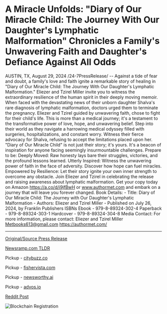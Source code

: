 # A Miracle Unfolds: "Diary of Our Miracle Child: The Journey With Our Daughter's Lymphatic Malformation" Chronicles a Family's Unwavering Faith and Daughter's Defiance Against All Odds

AUSTIN, TX, August 29, 2024 /24-7PressRelease/ -- Against a tide of fear and doubt, a family's love and faith ignite a remarkable story of healing in "Diary of Our Miracle Child: The Journey With Our Daughter's Lymphatic Malformation." Eliezer and Tzirel Miller invite you to witness the extraordinary resilience of the human spirit in their deeply moving memoir.   When faced with the devastating news of their unborn daughter Shalva's rare diagnosis of lymphatic malformation, doctors urged them to terminate the pregnancy. Eliezer and Tzirel guided by unwavering faith, chose to fight for their child's life.   This is more than a medical journey; it's a testament to the transformative power of love, hope, and unwavering belief. Step into their world as they navigate a harrowing medical odyssey filled with surgeries, hospitalizations, and constant worry. Witness their fierce advocacy for Shalva, refusing to accept the limitations placed upon her.   "Diary of Our Miracle Child" is not just their story; it's yours. It's a beacon of inspiration for anyone facing seemingly insurmountable challenges.   Prepare to be:   Deeply Moved: Raw honesty lays bare their struggles, victories, and the profound lessons learned.   Utterly Inspired: Witness the unwavering power of faith in the face of adversity. Discover how hope can fuel miracles.   Empowered by Resilience: Let their story ignite your own inner strength to overcome any obstacle.   Join Eliezer and Tzirel in celebrating the release and raising awareness about lymphatic malformation. Get your copy today on Amazon https://a.co/d/i9jfBwH or www.authormet.com and embark on a journey that will leave you forever changed.   Book Details:   - Title: Diary of Our Miracle Child: The Journey with Our Daughter's Lymphatic Malformation  - Authors: Eliezer and Tzirel Miller  - Published on July 26, 2024, by Franklin Publishers   ISBNs  Ebook - 979-8-89324-302-4  Paperback - 979-8-89324-303-1  Hardcover - 979-8-89324-304-8   Media Contact:  For more information, please contact:  Eliezer and Tzirel Miller  Metbooks613@gmail.com  https://authormet.com/ 

---

[Original/Source Press Release](https://www.24-7pressrelease.com/press-release/513887/a-miracle-unfolds-diary-of-our-miracle-child-the-journey-with-our-daughters-lymphatic-malformation-chronicles-a-familys-unwavering-faith-and-daughters-defiance-against-all-odds)
                    

[Newsramp.com TLDR](https://newsramp.com/curated-news/family-s-inspiring-journey-through-lymphatic-malformation-diagnosis/b5787d19b35de4f673ae23273b7a830f) 


Pickup - [citybuzz.co](https://citybuzz.co/2024/08/29/new-memoir-chronicles-family-s-battle-against-daughter-s-rare-lymphatic-malformation)

Pickup - [fishervista.com](https://fishervista.com/en/new-memoir-chronicles-family-s-journey-through-daughter-s-rare-lymphatic-malformation/20246368)

Pickup - [newsworthy.ai](https://newsworthy.ai/en/new-memoir-chronicles-family-s-fight-against-rare-lymphatic-malformation/20246368)

Pickup - [advos.io](https://advos.io/en/new-memoir-chronicles-family-s-journey-through-daughter-s-rare-diagnosis/20246368)
 



[Reddit Post](https://www.reddit.com/r/BookNews/comments/1f40ym3/familys_inspiring_journey_through_lymphatic/) 



![Blockchain Registration](https://cdn.newsramp.app/24-7PressRelease/qrcode/248/29/echoATFl.webp)